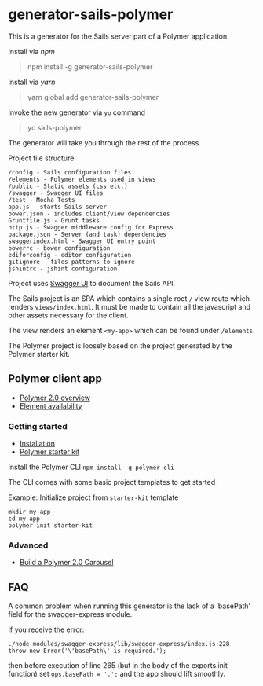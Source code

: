 # generator-sails-polymer

This is a generator for the Sails server part of a Polymer application.

Install via *npm*
> npm install -g generator-sails-polymer

Install via *yarn*
> yarn global add generator-sails-polymer

Invoke the new generator via `yo` command

>yo sails-polymer

The generator will take you through the rest of the process.

Project file structure

```
/config - Sails configuration files
/elements - Polymer elements used in views
/public - Static assets (css etc.)
/swagger - Swagger UI files
/test - Mocha Tests
app.js - starts Sails server
bower.json - includes client/view dependencies
Gruntfile.js - Grunt tasks
http.js - Swagger middleware config for Express
package.json - Server (and task) dependencies
swaggerindex.html - Swagger UI entry point
bowerrc - bower configuration
ediforconfig - editor configuration
gitignore - files patterns to ignore
jshintrc - jshint configuration
```

Project uses [Swagger UI](http://swagger.io/swagger-ui/) to document the Sails API.

The Sails project is an SPA which contains a single root `/` view route which renders `views/index.html`. It must be made to contain all the javascript and other assets necessary for the client.

The view renders an element `<my-app>` which can be found under `/elements`.

The Polymer project is loosely based on the project generated by the Polymer starter kit.

## Polymer client app
- [Polymer 2.0 overview](https://www.polymer-project.org/1.0/blog/2016-09-09-polymer-2.0)
- [Element availability](https://www.polymer-project.org/2.0/docs/about_20#polymer-element-availability)

### Getting started
- [Installation](https://www.polymer-project.org/2.0/docs/about_20#installing)
- [Polymer starter kit](https://developers.google.com/web/tools/polymer-starter-kit/)

Install the Polymer CLI
`npm install -g polymer-cli`

The CLI comes with some basic project templates to get started

Example: Initialize project from `starter-kit` template 

```
mkdir my-app
cd my-app
polymer init starter-kit
```

### Advanced
- [Build a Polymer 2.0 Carousel](https://codelabs.developers.google.com/codelabs/polymer-2-carousel/#0)

## FAQ
A common problem when running this generator is the lack of a 'basePath' field for the swagger-express module.

If you receive the error:

```
./node_modules/swagger-express/lib/swagger-express/index.js:228
throw new Error('\'basePath\' is required.');
```

then before execution of line 265 (but in the body of the exports.init function) set `ops.basePath = '.';` and the app should lift smoothly.






